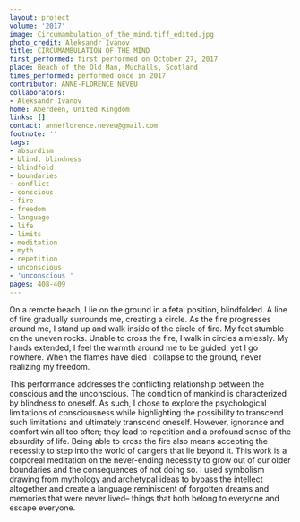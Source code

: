 ```yaml
---
layout: project
volume: '2017'
image: Circumambulation_of_the_mind.tiff_edited.jpg
photo_credit: Aleksandr Ivanov
title: CIRCUMAMBULATION OF THE MIND
first_performed: first performed on October 27, 2017
place: Beach of the Old Man, Muchalls, Scotland
times_performed: performed once in 2017
contributor: ANNE-FLORENCE NEVEU
collaborators:
- Aleksandr Ivanov
home: Aberdeen, United Kingdom
links: []
contact: anneflorence.neveu@gmail.com
footnote: ''
tags:
- absurdism
- blind, blindness
- blindfold
- boundaries
- conflict
- conscious
- fire
- freedom
- language
- life
- limits
- meditation
- myth
- repetition
- unconscious
- 'unconscious '
pages: 408-409
---
```


On a remote beach, I lie on the ground in a fetal position, blindfolded. A line of fire gradually surrounds me, creating a circle. As the fire progresses around me, I stand up and walk inside of the circle of fire. My feet stumble on the uneven rocks. Unable to cross the fire, I walk in circles aimlessly. My hands extended, I feel the warmth around me to be guided, yet I go nowhere. When the flames have died I collapse to the ground, never realizing my freedom.

This performance addresses the conflicting relationship between the conscious and the unconscious. The condition of mankind is characterized by blindness to oneself. As such, I chose to explore the psychological limitations of consciousness while highlighting the possibility to transcend such limitations and ultimately transcend oneself. However, ignorance and comfort win all too often; they lead to repetition and a profound sense of the absurdity of life. Being able to cross the fire also means accepting the necessity to step into the world of dangers that lie beyond it. This work is a corporeal meditation on the never-ending necessity to grow out of our older boundaries and the consequences of not doing so. I used symbolism drawing from mythology and archetypal ideas to bypass the intellect altogether and create a language reminiscent of forgotten dreams and memories that were never lived– things that both belong to everyone and escape everyone.
